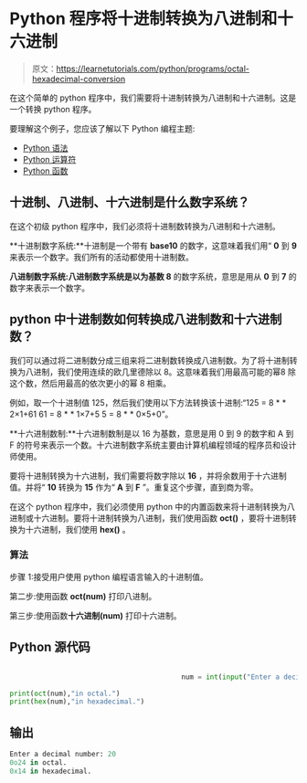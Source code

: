 # Python 程序将十进制转换为八进制和十六进制

> 原文：<https://learnetutorials.com/python/programs/octal-hexadecimal-conversion>

在这个简单的 python 程序中，我们需要将十进制转换为八进制和十六进制。这是一个转换 python 程序。

要理解这个例子，您应该了解以下 Python 编程主题:

*   [Python 语法](../../python/syntax-comments "Python Syntax")
*   [Python 运算符](../../python/python-operators "Operators in Python")
*   [Python 函数](../../python/python-functions-tutorials "Python functions")

## 十进制、八进制、十六进制是什么数字系统？

在这个初级 python 程序中，我们必须将十进制数转换为八进制和十六进制。

**十进制数字系统:**十进制是一个带有 **base10** 的数字，这意味着我们用“ **0** 到 **9** 来表示一个数字。我们所有的活动都使用十进制数。

**八进制数字系统:**八进制数字系统是以**为基数 8** 的数字系统，意思是用从 **0** 到 **7** 的数字来表示一个数字。

## python 中十进制数如何转换成八进制数和十六进制数？

我们可以通过将二进制数分成三组来将二进制数转换成八进制数。为了将十进制转换为八进制，我们使用连续的欧几里德除以 8。这意味着我们用最高可能的幂8 除这个数，然后用最高的依次更小的幂 8 相乘。

例如，取一个十进制值 125，然后我们使用以下方法转换该十进制:“125 = 8 * * 2×1+61 61 = 8 * * 1×7+5 5 = 8 * * 0×5+0”。

**十六进制数制:**十六进制数制是以 16 为基数，意思是用 0 到 9 的数字和 A 到 F 的符号来表示一个数。十六进制数字系统主要由计算机编程领域的程序员和设计师使用。

要将十进制转换为十六进制，我们需要将数字除以 **16** ，并将余数用于十六进制值。并将“ **10** 转换为 **15** 作为“ **A** 到 **F** ”。重复这个步骤，直到商为零。

在这个 python 程序中，我们必须使用 python 中的内置函数来将十进制转换为八进制或十六进制。要将十进制转换为八进制，我们使用函数 **oct()** ，要将十进制转换为十六进制，我们使用 **hex()** 。

### 算法

步骤 1:接受用户使用 python 编程语言输入的十进制值。

第二步:使用函数 **oct(num)** 打印八进制。

第三步:使用函数**十六进制(num)** 打印十六进制。

## Python 源代码

```py

                                          num = int(input("Enter a decimal number: "))  

print(oct(num),"in octal.")  
print(hex(num),"in hexadecimal.")

```

## 输出

```py
Enter a decimal number: 20
0o24 in octal.
0x14 in hexadecimal.
```